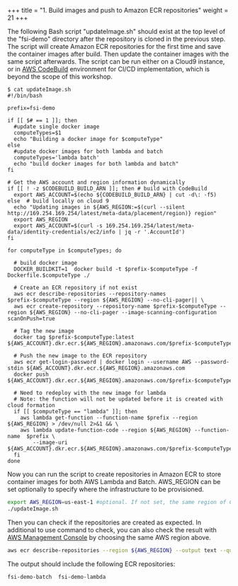 +++
title = "1. Build images and push to Amazon ECR repositories"
weight = 21
+++

The following Bash script "updateImage.sh" should exist at the top level of the "fsi-demo" directory after the repository is cloned in the previous step. The script will create Amazon ECR repositories for the first time and save the container images after build. Then update the container images with the same script afterwards. The script can be run either on a Cloud9 instance, or in [AWS CodeBuild](https://aws.amazon.com/codebuild/) environment for CI/CD implementation, which is beyond the scope of this workshop.

```
$ cat updateImage.sh 
#!/bin/bash

prefix=fsi-demo

if [[ $# == 1 ]]; then
  #update single docker image
  computeTypes=$1
  echo "Building a docker image for $computeType"
else
  #update docker images for both lambda and batch
  computeTypes='lambda batch'
  echo "build docker images for both lambda and batch"
fi

# Get the AWS account and region information dynamically
if [[ ! -z $CODEBUILD_BUILD_ARN ]]; then # build with CodeBuild
  export AWS_ACCOUNT=$(echo ${CODEBUILD_BUILD_ARN} | cut -d\: -f5)
else  # build locally on cloud 9
  echo "Updating images in ${AWS_REGION:=$(curl --silent http://169.254.169.254/latest/meta-data/placement/region)} region"
  export AWS_REGION
  export AWS_ACCOUNT=$(curl -s 169.254.169.254/latest/meta-data/identity-credentials/ec2/info | jq -r '.AccountId')
fi

for computeType in $computeTypes; do

  # build docker image
  DOCKER_BUILDKIT=1  docker build -t $prefix-$computeType -f Dockerfile.$computeType ./

  # Create an ECR repository if not exist
  aws ecr describe-repositories --repository-names $prefix-$computeType --region ${AWS_REGION} --no-cli-pager|| \
  aws ecr create-repository --repository-name $prefix-$computeType --region ${AWS_REGION} --no-cli-pager --image-scanning-configuration scanOnPush=true

  # Tag the new image
  docker tag $prefix-$computeType:latest ${AWS_ACCOUNT}.dkr.ecr.${AWS_REGION}.amazonaws.com/$prefix-$computeType:latest

  # Push the new image to the ECR repository
  aws ecr get-login-password | docker login --username AWS --password-stdin ${AWS_ACCOUNT}.dkr.ecr.${AWS_REGION}.amazonaws.com
  docker push ${AWS_ACCOUNT}.dkr.ecr.${AWS_REGION}.amazonaws.com/$prefix-$computeType:latest

  # Need to redeploy with the new image for lambda
  # Note: the function will not be updated before it is created with cloud formation
  if [[ $computeType == "lambda" ]]; then
    aws lambda get-function --function-name $prefix --region ${AWS_REGION} > /dev/null 2>&1 && \
    aws lambda update-function-code --region ${AWS_REGION} --function-name  $prefix \
        --image-uri ${AWS_ACCOUNT}.dkr.ecr.${AWS_REGION}.amazonaws.com/$prefix-$computeType:latest
  fi
done
```

Now you can run the script to create repositories in Amazon ECR to store container images for both AWS Lambda and Batch. AWS_REGION can be set optionally to specify where the infrastructure to be provisioned.
```bash
export AWS_REGION=us-east-1 #optional. If not set, the same region of Cloud9 instance will be used
./updateImage.sh
```

Then you can check if the repositories are created as expected. In additional to use command to check, you can also check the result with [AWS Management Console](https://console.aws.amazon.com/ecr/repositories) by choosing the same AWS region above.
```bash
aws ecr describe-repositories --region ${AWS_REGION} --output text --query 'repositories[*].repositoryName'
```
The output should include the following ECR repositories:

```
fsi-demo-batch  fsi-demo-lambda
```
